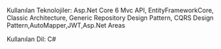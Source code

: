 Kullanılan Teknolojiler: Asp.Net Core 6 Mvc API, EntityFrameworkCore, Classic Architecture,
Generic Repository Design Pattern, CQRS Design Pattern,AutoMapper,JWT,Asp.Net Areas

Kullanılan Dil: C#
